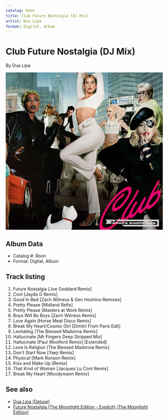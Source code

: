```yaml
---
catalog: Roon
title: Club Future Nostalgia (DJ Mix)
artist: Dua Lipa
format: Digital, Album
---
```


# Club Future Nostalgia (DJ Mix)

By Dua Lipa

![](../../assets/albumcovers/Dua_Lipa-Club_Future_Nostalgia_DJ_Mix.png)

## Album Data

- Catalog #: Roon
- Format: Digital, Album


## Track listing


1. Future Nostalgia [Joe Goddard Remix]
2. Cool [Jayda G Remix]
3. Good In Bed [Zach Witness & Gen Hoshino Remixes]
4. Pretty Please [Midland Refix]
5. Pretty Please [Masters at Work Remix]
6. Boys Will Be Boys [Zach Witness Remix]
7. Love Again [Horse Meat Disco Remix]
8. Break My Heart/Cosmic Girl [Dimitri From Paris Edit]
9. Levitating [The Blessed Madonna Remix]
10. Hallucinate [Mr Fingers Deep Stripped Mix]
11. Hallucinate [Paul Woolford Remix] [Extended]
12. Love Is Religion [The Blessed Madonna Remix]
13. Don't Start Now [Yaeji Remix]
14. Physical [Mark Ronson Remix]
15. Kiss and Make Up [Remix]
16. That Kind of Woman [Jacques Lu Cont Remix]
17. Break My Heart [Moodymann Remix]


## See also

- [Dua Lipa (Deluxe)](Dua_Lipa_Deluxe.md)
- [Future Nostalgia (The Moonlight Edition - Explicit) (The Moonlight Edition)](Future_Nostalgia_The_Moonlight_Edition_-_Explicit_The_Moonlight_Edition.md)
